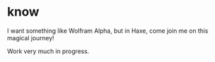 know
====

I want something like Wolfram Alpha, but in Haxe, come join me on this magical journey! 

Work very much in progress.
